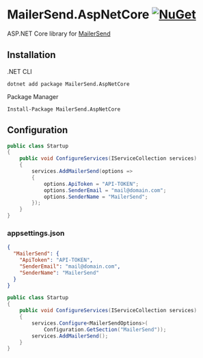 # MailerSend.AspNetCore [![NuGet](https://img.shields.io/nuget/v/MailerSend.AspNetCore.svg)](https://www.nuget.org/packages/MailerSend.AspNetCore)

ASP.NET Core library for [MailerSend](https://www.mailersend.com/)

## Installation

.NET CLI
```
dotnet add package MailerSend.AspNetCore
```

Package Manager
```
Install-Package MailerSend.AspNetCore
```

## Configuration

```csharp
public class Startup
{
    public void ConfigureServices(IServiceCollection services)
    {
        services.AddMailerSend(options =>
        {
            options.ApiToken = "API-TOKEN";
            options.SenderEmail = "mail@domain.com";
            options.SenderName = "MailerSend";
        });
    }
}
```

### appsettings.json

```json
{
  "MailerSend": {
    "ApiToken": "API-TOKEN",
    "SenderEmail": "mail@domain.com",
    "SenderName": "MailerSend"
  }
}
```

```csharp
public class Startup
{
    public void ConfigureServices(IServiceCollection services)
    {
        services.Configure<MailerSendOptions>(
            Configuration.GetSection("MailerSend"));
        services.AddMailerSend();
    }
}
```